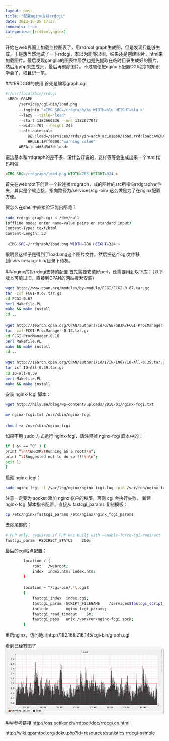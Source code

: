 ```yaml
---
layout: post
title: "配置nginx支持rrdcgi"
date: 2013-10-25 17:27
comments: true
categories: [rrdtool,nginx] 
---
```


开始在web界面上加载监控图表了，用rrdrool graph生成图，但是发现只能够生成。于是想当然地试了一下rrdcgi，本以为能够出图，结果还是创建图片，html来加载图片。最后发现ganglia的图表中居然也是先提取在临时目录生成好的图片，然后用php来生成头，最后再删除图片。不过顺便把nginx下配置CGI程序的知识学会了，权且记一笔。

<!-- more -->

###RRDCGI的使用
首先是编写graph.cgi

```bash
#!/usr/local/bin/rrdcgi
 <RRD::GRAPH
      /services/cgi-bin/load.png
      --imginfo '<IMG SRC=/rrdgraph/%s WIDTH=%lu HEIGHT=%lu >'
      --lazy --title="load"
      --start 1382666836 --end 1382677047
      --width 705 --height 245
      --alt-autoscale
          DEF:load=/services/rrds/yin-arch_ac101eb8/load.rrd:load:AVERAGE
          HRULE:1#ff0000:"warning value"
      AREA:load#3d3d3d:load>
```

语法基本和rrdgraph的差不多，没什么好说的，这样等等会生成出来一个html代码叫做

```html
<IMG SRC=/rrdgraph/load.png WIDTH=786 HEIGHT=324 >
```

首先在webroot下创建一个软连接rrdgraph，成的图片的src所指向rrdgraph文件夹，其实是个软连接，指向路径为/services/cgi-bin/
这么做是为了在nginx配置方便。

要怎么在shell中直接验证能出图呢？

```bash
sudo rrdcgi graph.cgi < /dev/null
(offline mode: enter name=value pairs on standard input)
Content-Type: text/html
Content-Length: 53

 <IMG SRC=/rrdgraph/load.png WIDTH=786 HEIGHT=324 >
```

很明显这样子是得到了load.png这个图片文件。然后把这个cgi文件移到/services/cgi-bin/目录下待机。

###nginx的对rrdcgi支持的配置
首先需要安装好perl，还需要用到以下库：（以下版本可能过旧，直接到CPAN的网站搜索安装）

```bash
wget http://www.cpan.org/modules/by-module/FCGI/FCGI-0.67.tar.gz
tar -zxf FCGI-0.67.tar.gz
cd FCGI-0.67
perl Makefile.PL
make && make install
cd ..

wget http://search.cpan.org/CPAN/authors/id/G/GB/GBJK/FCGI-ProcManager-0.18.tar.gz
tar -zxf FCGI-ProcManager-0.18.tar.gz
cd FCGI-ProcManager-0.18
perl Makefile.PL
make && make install
cd ..

wget http://search.cpan.org/CPAN/authors/id/I/IN/INGY/IO-All-0.39.tar.gz
tar zxf IO-All-0.39.tar.gz
cd IO-All-0.39
perl Makefile.PL
make && make install
```

安装 nginx-fcgi 脚本：

```bash
wget http://hily.me/blog/wp-content/uploads/2010/01/nginx-fcgi.txt

mv nginx-fcgi.txt /usr/sbin/nginx-fcgi

chmod +x /usr/sbin/nginx-fcgi
```

如果不用 sudo 方式运行 nginx-fcgi，请注释掉 nginx-fcgi 脚本中的：

```bash
if ( $> == “0″ ) {
print “\n\tERROR\tRunning as a root!\n”;
print “\tSuggested not to do so !!!\n\n”;
exit 1;
}
```

启动 nginx-fcgi：

```bash
sudo nginx-fcgi -l /var/log/nginx/nginx-fcgi.log -pid /var/run/nginx-fcgi.pid -S /var/run/nginx-fcgi.sock
```

注意一定要为 socket 添加 nginx 帐户的权限，否则 cgi 会执行失败。
新建 nginx-fcgi 脚本指令配置，直接从 fastcgi_params 复制模板：

```bash
cp /etc/nginx/fastcgi_params /etc/nginx/nginx_fcgi_params
```

去除尾部的：

```bash
# PHP only, required if PHP was built with –enable-force-cgi-redirect
fastcgi_param  REDIRECT_STATUS    200;
```

最后的cgi站点配置：

```bash
        location / {
            root   /webroot;
            index  index.html index.htm;
        }

        location ~ ^/cgi-bin/.*\.cgi$
        {
            fastcgi_index  index.cgi;
            fastcgi_param  SCRIPT_FILENAME    /services$fastcgi_script_name;
            include        nginx_fcgi_params;
            fastcgi_read_timeout    5m;
            fastcgi_pass   unix:/var/run/nginx-fcgi.sock;
        }
```

重启nginx，访问地址http://192.168.216.145/cgi-bin/graph.cgi

看到已经有图了
![Alt text](/images/evoup/rrdtool_load_graph2.png)


###参考链接
http://oss.oetiker.ch/rrdtool/doc/rrdcgi.en.html

http://wiki.qpsmtpd.org/doku.php?id=resources:statistics:rrdcgi-sample
